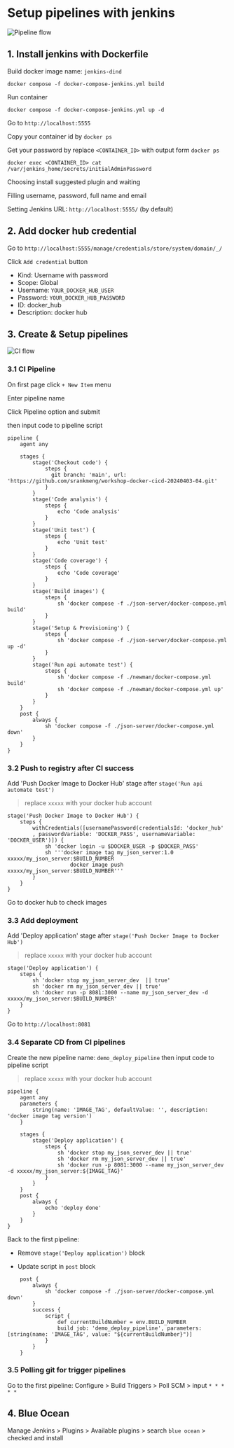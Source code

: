 # Setup pipelines with jenkins

![Pipeline flow](pipeline-flow.png)

## 1. Install jenkins with Dockerfile

Build docker image name: `jenkins-dind`

```
docker compose -f docker-compose-jenkins.yml build  
```

Run container
```
docker compose -f docker-compose-jenkins.yml up -d
```

Go to `http://localhost:5555`

Copy your container id by `docker ps`

Get your password by replace `<CONTAINER_ID>` with output form `docker ps`

```
docker exec <CONTAINER_ID> cat /var/jenkins_home/secrets/initialAdminPassword
```

Choosing install suggested plugin and waiting

Filling username, password, full name and email 

Setting Jenkins URL: `http://localhost:5555/` (by default)

## 2. Add docker hub credential
Go to `http://localhost:5555/manage/credentials/store/system/domain/_/`

Click `Add credential` button

- Kind: Username with password
- Scope: Global
- Username: `YOUR_DOCKER_HUB_USER`
- Password: `YOUR_DOCKER_HUB_PASSWORD`
- ID: docker_hub
- Description: docker hub

## 3. Create & Setup pipelines

![CI flow](ci-flow.png)

### 3.1 CI Pipeline

On first page click `+ New Item` menu

Enter pipeline name

Click Pipeline option and submit 

then input code to pipeline script

```
pipeline {
    agent any

    stages {
        stage('Checkout code') {
            steps {
              git branch: 'main', url: 'https://github.com/srankmeng/workshop-docker-cicd-20240403-04.git'
            }
        }
        stage('Code analysis') {
            steps {
                echo 'Code analysis'
            }
        }
        stage('Unit test') {
            steps {
                echo 'Unit test'
            }
        }
        stage('Code coverage') {
            steps {
                echo 'Code coverage'
            }
        }
        stage('Build images') {
            steps {
                sh 'docker compose -f ./json-server/docker-compose.yml build'
            }
        }
        stage('Setup & Provisioning') {
            steps {
                sh 'docker compose -f ./json-server/docker-compose.yml up -d'
            }
        }
        stage('Run api automate test') {
            steps {
                sh 'docker compose -f ./newman/docker-compose.yml build'
                sh 'docker compose -f ./newman/docker-compose.yml up'
            }
        }
    }
    post {
        always {
            sh 'docker compose -f ./json-server/docker-compose.yml down'
        }
    }
}

```


### 3.2 Push to registry after CI success

Add 'Push Docker Image to Docker Hub' stage after `stage('Run api automate test')`

>replace `xxxxx` with your docker hub account

```
stage('Push Docker Image to Docker Hub') {
    steps {
        withCredentials([usernamePassword(credentialsId: 'docker_hub'
        , passwordVariable: 'DOCKER_PASS', usernameVariable: 'DOCKER_USER')]) {
            sh 'docker login -u $DOCKER_USER -p $DOCKER_PASS'
            sh '''docker image tag my_json_server:1.0 xxxxx/my_json_server:$BUILD_NUMBER
                    docker image push xxxxx/my_json_server:$BUILD_NUMBER'''
        }        
    }
}
```

Go to docker hub to check images

### 3.3 Add deployment

Add 'Deploy application' stage after `stage('Push Docker Image to Docker Hub')`

> replace `xxxxx` with your docker hub account

```
stage('Deploy application') {
    steps {
        sh 'docker stop my_json_server_dev  || true'
        sh 'docker rm my_json_server_dev || true'
        sh 'docker run -p 8081:3000 --name my_json_server_dev -d xxxxx/my_json_server:$BUILD_NUMBER'       
    }
}
```
Go to `http://localhost:8081`

### 3.4 Separate CD from CI pipelines
Create the new pipeline name: `demo_deploy_pipeline` then input code to pipeline script
>replace `xxxxx` with your docker hub account
```
pipeline {
    agent any
    parameters {
        string(name: 'IMAGE_TAG', defaultValue: '', description: 'docker image tag version')
    }

    stages {
        stage('Deploy application') {
            steps {
                sh 'docker stop my_json_server_dev || true'
                sh 'docker rm my_json_server_dev || true'
                sh 'docker run -p 8081:3000 --name my_json_server_dev -d xxxxx/my_json_server:${IMAGE_TAG}'       
            }
        }
    }
    post {
        always {
            echo 'deploy done'
        }
    }
}

```

Back to the first pipeline:

- Remove `stage('Deploy application')` block

- Update script in `post` block
```
    post {
        always {
            sh 'docker compose -f ./json-server/docker-compose.yml down'
        }
        success {
            script {
                def currentBuildNumber = env.BUILD_NUMBER
                build job: 'demo_deploy_pipeline', parameters: [string(name: 'IMAGE_TAG', value: "${currentBuildNumber}")]
            }
        }
    }
```

### 3.5 Polling git for trigger pipelines
Go to the first pipeline: Configure > Build Triggers > Poll SCM > input `* * * * *`


## 4. Blue Ocean

Manage Jenkins > Plugins > Available plugins > search `blue ocean` > checked and install




